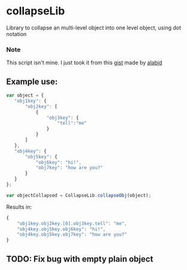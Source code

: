 # collapseLib
Library to collapse an multi-level object into one level object, using dot notation

### Note
This script isn't mine. I just took it from this [gist](https://gist.github.com/alabid/3154631) made by [alabid](https://github.com/alabid)

## Example use: 
 ```js
var object = {
	"obj1key": {
		"obj2key": [
			{
				"obj3key": {
					"tell":"me"
				}
			}
		]
	},
	"obj4key": {
		"obj5key": {
			"obj6key": "hi!",
			"obj7key": "how are you?"
		}
	}
};

var objectCollapsed = CollapseLib.collapseObj(object);
```

Results in:

```js
{
	"obj1key.obj2key.[0].obj3key.tell": "me",
	"obj4key.obj5key.obj6key": "hi!",
	"obj4key.obj5key.obj7key": "how are you?"
}
```

## TODO: Fix bug with empty plain object


